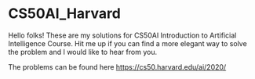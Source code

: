 # CS50AI_Harvard

Hello folks! These are my solutions for CS50AI Introduction to Artificial Intelligence Course. Hit me up if you can find a more elegant way to solve the problem and I would like to hear from you. 

The problems can be found here https://cs50.harvard.edu/ai/2020/ 
